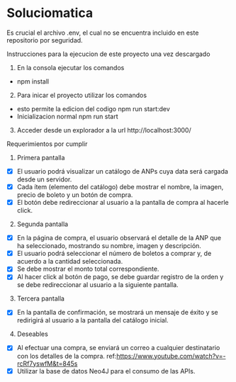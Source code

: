 # Soluciomatica

Es crucial el archivo .env, el cual no se encuentra incluido en este repositorio por seguridad.

Instrucciones para la ejecucion de este proyecto una vez descargado
1. En la consola ejecutar los comandos
  - npm install
2. Para inicar el proyecto utilizar los comandos
  - esto permite la edicion del codigo npm run start:dev
  - Inicializacion normal npm run start
3. Acceder desde un explorador a la url http://localhost:3000/

Requerimientos por cumplir
1. Primera pantalla
  - [x] El usuario podrá visualizar un catálogo de ANPs cuya data será cargada desde un servidor.
  - [x] Cada ítem (elemento del catálogo) debe mostrar el nombre, la imagen, precio de boleto y un botón de compra.
  - [x] El botón debe redireccionar al usuario a la pantalla de compra al hacerle click.
2. Segunda pantalla
  - [x] En la página de compra, el usuario observará el detalle de la ANP que ha seleccionado, mostrando su nombre, imagen y descripción.
  - [x] El usuario podrá seleccionar el número de boletos a comprar y, de acuerdo a la cantidad seleccionada.
  - [x] Se debe mostrar el monto total correspondiente.
  - [x] Al hacer click al botón de pago, se debe guardar registro de la orden y se debe redireccionar al usuario a la siguiente pantalla. 
3. Tercera pantalla
  - [x] En la pantalla de confirmación, se mostrará un mensaje de éxito y se redirigirá al usuario a la pantalla del catálogo inicial.
4. Deseables
  - [x] Al efectuar una compra, se enviará un correo a cualquier destinatario con los detalles de la compra. ref:https://www.youtube.com/watch?v=-rcRf7yswfM&t=845s
  - [x] Utilizar la base de datos Neo4J para el consumo de las APIs.
